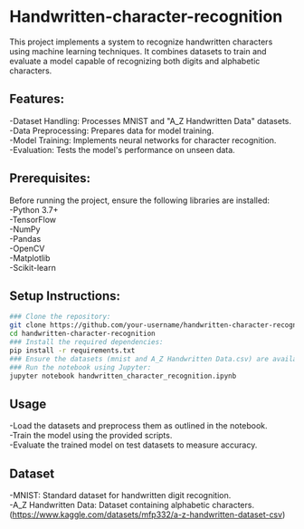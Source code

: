 # Handwritten-character-recognition
This project implements a system to recognize handwritten characters using machine learning techniques. It combines datasets to train and evaluate a model capable of recognizing both digits and alphabetic characters.  

## Features:
-Dataset Handling: Processes MNIST and "A_Z Handwritten Data" datasets.  
-Data Preprocessing: Prepares data for model training.  
-Model Training: Implements neural networks for character recognition.  
-Evaluation: Tests the model's performance on unseen data.  

## Prerequisites:
Before running the project, ensure the following libraries are installed:  
-Python 3.7+  
-TensorFlow  
-NumPy  
-Pandas  
-OpenCV  
-Matplotlib  
-Scikit-learn  

## Setup Instructions:
~~~ bash
### Clone the repository:
git clone https://github.com/your-username/handwritten-character-recognition.git
cd handwritten-character-recognition
### Install the required dependencies:
pip install -r requirements.txt
### Ensure the datasets (mnist and A_Z Handwritten Data.csv) are available in the specified directory.
### Run the notebook using Jupyter:
jupyter notebook handwritten_character_recognition.ipynb
~~~

## Usage
-Load the datasets and preprocess them as outlined in the notebook.  
-Train the model using the provided scripts.  
-Evaluate the trained model on test datasets to measure accuracy.  

## Dataset
-MNIST: Standard dataset for handwritten digit recognition.  
-A_Z Handwritten Data: Dataset containing alphabetic characters.(https://www.kaggle.com/datasets/mfp332/a-z-handwritten-dataset-csv)  
